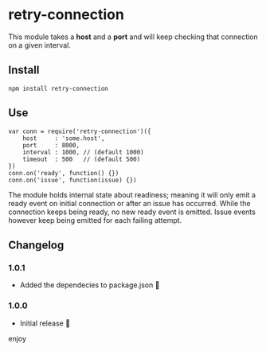 # retry-connection

This module takes a **host** and a **port** and will keep checking that connection on a given interval.

## Install

    npm install retry-connection

## Use

    var conn = require('retry-connection')({
        host     : 'some.host',
        port     : 8000,
        interval : 1000, // (default 1000)
        timeout  : 500   // (default 500)
    })
    conn.on('ready', function() {})
    conn.on('issue', function(issue) {})

The module holds internal state about readiness; meaning it will only emit a ready event on initial connection
or after an issue has occurred. While the connection keeps being ready, no new ready event is emitted.
Issue events however keep being emitted for each failing attempt.

## Changelog

### 1.0.1

* Added the dependecies to package.json :see_no_evil:

### 1.0.0

* Initial release :tada:

enjoy
